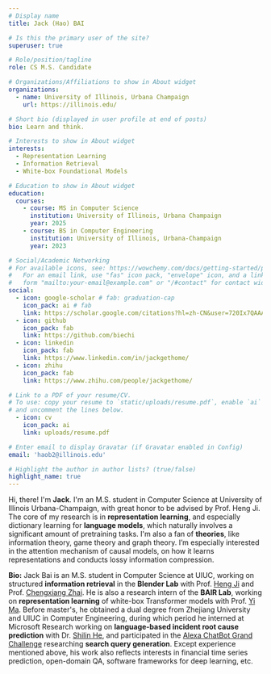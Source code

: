 ```yaml
---
# Display name
title: Jack (Hao) BAI

# Is this the primary user of the site?
superuser: true

# Role/position/tagline
role: CS M.S. Candidate

# Organizations/Affiliations to show in About widget
organizations:
  - name: University of Illinois, Urbana Champaign
    url: https://illinois.edu/

# Short bio (displayed in user profile at end of posts)
bio: Learn and think.

# Interests to show in About widget
interests:
  - Representation Learning
  - Information Retrieval
  - White-box Foundational Models

# Education to show in About widget
education:
  courses:
    - course: MS in Computer Science
      institution: University of Illinois, Urbana Champaign
      year: 2025
    - course: BS in Computer Engineering
      institution: University of Illinois, Urbana-Champaign
      year: 2023

# Social/Academic Networking
# For available icons, see: https://wowchemy.com/docs/getting-started/page-builder/#icons
#   For an email link, use "fas" icon pack, "envelope" icon, and a link in the
#   form "mailto:your-email@example.com" or "/#contact" for contact widget.
social:
  - icon: google-scholar # fab: graduation-cap
    icon_pack: ai # fab
    link: https://scholar.google.com/citations?hl=zh-CN&user=720Ix7QAAAAJ
  - icon: github
    icon_pack: fab
    link: https://github.com/biechi
  - icon: linkedin
    icon_pack: fab
    link: https://www.linkedin.com/in/jackgethome/
  - icon: zhihu
    icon_pack: fab
    link: https://www.zhihu.com/people/jackgethome/

# Link to a PDF of your resume/CV.
# To use: copy your resume to `static/uploads/resume.pdf`, enable `ai` icons in `params.toml`,
# and uncomment the lines below.
  - icon: cv
    icon_pack: ai
    link: uploads/resume.pdf

# Enter email to display Gravatar (if Gravatar enabled in Config)
email: 'haob2@illinois.edu'

# Highlight the author in author lists? (true/false)
highlight_name: true
---
```


Hi, there! I'm **Jack**. I'm an M.S. student in Computer Science at University of Illinois Urbana-Champaign, with great honor to be advised by Prof. Heng Ji. The core of my research is in **representation learning**, and especially dictionary learning for **language models**, which naturally involves a significant amount of pretraining tasks. I'm also a fan of **theories**, like information theory, game theory and graph theory. I’m especially interested in the attention mechanism of causal models, on how it learns representations and conducts lossy information compression.

**Bio:** Jack Bai is an M.S. student in Computer Science at UIUC, working on structured **information retrieval** in the **Blender Lab** with Prof. [Heng Ji](https://scholar.google.com/citations?hl=zh-CN&user=z7GCqT4AAAAJ) and Prof. [Chengxiang Zhai](https://scholar.google.com/citations?hl=zh-CN&user=YU-baPIAAAAJ). He is also a research intern of the **BAIR Lab**, working on **representation learning** of white-box Transformer models with Prof. [Yi Ma](https://scholar.google.com/citations?hl=zh-CN&user=XqLiBQMAAAAJ). Before master's, he obtained a dual degree from Zhejiang University and UIUC in Computer Engineering, during which period he interned at Microsoft Research working on **language-based incident root cause prediction** with Dr. [Shilin He](https://scholar.google.com/citations?hl=zh-CN&user=wECvv2UAAAAJ), and participated in the [Alexa ChatBot Grand Challenge](https://www.amazon.science/alexa-prize/teams/charmana-2022) researching **search query generation**. Except experience mentioned above, his work also reflects interests in financial time series prediction, open-domain QA, software frameworks for deep learning, etc.

<!-- {{< icon name="download" pack="fas" >}} Download my {{< staticref "uploads/demo_resume.pdf" "newtab" >}}resumé{{< /staticref >}}. -->
